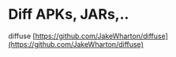 # Diff APKs, JARs,..

diffuse [https://github.com/JakeWharton/diffuse](https://github.com/JakeWharton/diffuse)

